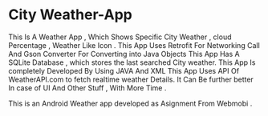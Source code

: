 # City Weather-App
This Is A Weather App , Which Shows Specific City Weather , cloud Percentage , Weather Like Icon .
This App Uses Retrofit For Networking Call And Gson Converter For Converting into Java Objects 
This App Has A SQLite Database , which stores the last searched City weather.
This App Is completely Developed By Using JAVA And XML 
This App Uses API Of WeatherAPI.com to fetch realtime weather Details.
It Can Be further better In case of UI And Other Stuff , With More Time .

This is an Android Weather app developed as Asignment From Webmobi .

